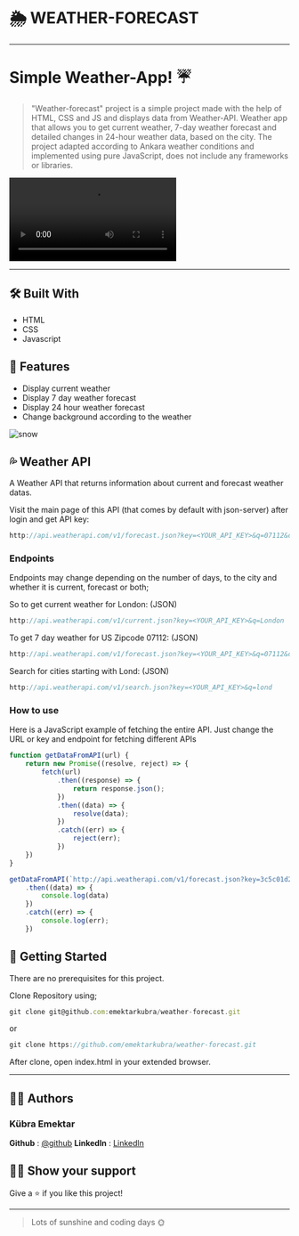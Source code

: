 #  🌦️ WEATHER-FORECAST

***
# Simple Weather-App! ☔

> "Weather-forecast" project is a simple project made with the help of HTML, CSS and JS and displays data from Weather-API.  Weather app that allows you to get current weather, 7-day weather forecast  and detailed changes in 24-hour weather data, based on the city. The project adapted according to Ankara weather conditions and implemented using pure JavaScript, does not include any frameworks or libraries.

<video src="https://github.com/emektarkubra/weather-forecast/assets/124355274/627492f9-e3d9-42ac-aad5-9b39da92b948" controls="controls" >
</video>

***

## 🛠️ Built With

* HTML
* CSS
* Javascript

## 🌟 Features

* Display current weather 
* Display 7 day weather forecast
* Display 24 hour weather forecast
* Change background according to the weather 

![snow](https://github.com/emektarkubra/weather-forecast/assets/124355274/a91dc8bb-7dfd-407c-95df-f9a465ff583c)

## 💦 Weather API

A Weather API that returns information about current and forecast weather datas.

Visit the main page of this API (that comes by default with json-server) after login and get API key:

```javascript
http://api.weatherapi.com/v1/forecast.json?key=<YOUR_API_KEY>&q=07112&days=7

```
### Endpoints

Endpoints may change depending on the number of days, to the city and whether it is current, forecast or both;



So to get current weather for London: (JSON)
```javascript
http://api.weatherapi.com/v1/current.json?key=<YOUR_API_KEY>&q=London
```

To get 7 day weather for US Zipcode 07112: (JSON)
```javascript
http://api.weatherapi.com/v1/forecast.json?key=<YOUR_API_KEY>&q=07112&days=7
```

Search for cities starting with Lond: (JSON)
```javascript
http://api.weatherapi.com/v1/search.json?key=<YOUR_API_KEY>&q=lond
```

### How to use
Here is a JavaScript example of fetching the entire API. Just change the URL or key and endpoint for fetching different APIs

```javascript
function getDataFromAPI(url) {
    return new Promise((resolve, reject) => {
        fetch(url)
            .then((response) => {
                return response.json();
            })
            .then((data) => {
                resolve(data);
            })
            .catch((err) => {
                reject(err);
            })
    })
}

getDataFromAPI(`http://api.weatherapi.com/v1/forecast.json?key=3c5c01d2237a4ab5a79125234231506&q=07112&days=7&q=Ankara`)
    .then((data) => {
        console.log(data)
    })
    .catch((err) => {
        console.log(err);
    })
```

## 🚀 Getting Started

There are no prerequisites for this project.

Clone Repository using;
```javascript
git clone git@github.com:emektarkubra/weather-forecast.git
```
or
```javascript
git clone https://github.com/emektarkubra/weather-forecast.git
```
After clone, open index.html in your extended browser.

***

## 👷‍♀️ Authors

### Kübra Emektar

**Github** : [@github](https://github.com/emektarkubra)
**Linkedln** : [Linkedln](https://www.linkedin.com/in/kübra-emektar-184103267/)

## 🙋‍♀️ Show your support

Give a ⭐️ if you like this project!

***

> Lots of sunshine and coding days 🌞


